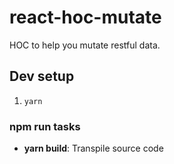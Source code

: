 # react-hoc-mutate

HOC to help you mutate restful data.

## Dev setup

1. `yarn`

### npm run tasks

- **yarn build**: Transpile source code

